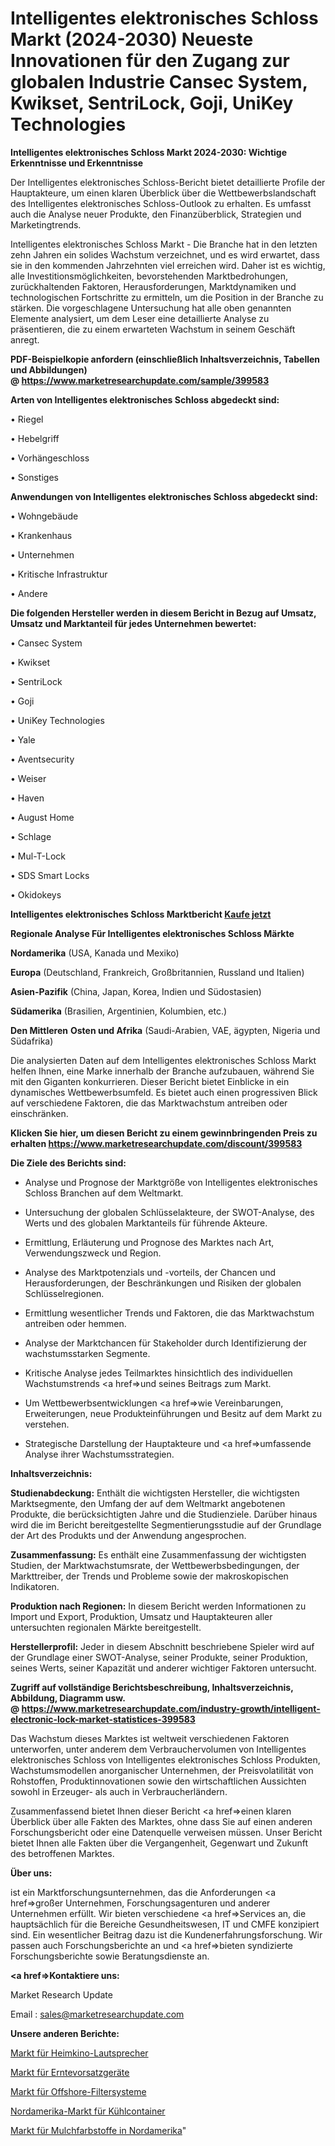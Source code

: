 # Intelligentes elektronisches Schloss Markt (2024-2030) Neueste Innovationen für den Zugang zur globalen Industrie Cansec System, Kwikset, SentriLock, Goji, UniKey Technologies

<strong>Intelligentes elektronisches Schloss Markt 2024-2030: Wichtige Erkenntnisse und Erkenntnisse</strong>

Der Intelligentes elektronisches Schloss-Bericht bietet detaillierte Profile der Hauptakteure, um einen klaren Überblick über die Wettbewerbslandschaft des Intelligentes elektronisches Schloss-Outlook zu erhalten. Es umfasst auch die Analyse neuer Produkte, den Finanzüberblick, Strategien und Marketingtrends.

Intelligentes elektronisches Schloss Markt - Die Branche hat in den letzten zehn Jahren ein solides Wachstum verzeichnet, und es wird erwartet, dass sie in den kommenden Jahrzehnten viel erreichen wird. Daher ist es wichtig, alle Investitionsmöglichkeiten, bevorstehenden Marktbedrohungen, zurückhaltenden Faktoren, Herausforderungen, Marktdynamiken und technologischen Fortschritte zu ermitteln, um die Position in der Branche zu stärken. Die vorgeschlagene Untersuchung hat alle oben genannten Elemente analysiert, um dem Leser eine detaillierte Analyse zu präsentieren, die zu einem erwarteten Wachstum in seinem Geschäft anregt.

<strong><b>PDF-Beispielkopie anfordern (einschließlich Inhaltsverzeichnis, Tabellen und Abbildungen) @ </b></strong><strong><a href=https://www.marketresearchupdate.com/sample/399583><strong>https://www.marketresearchupdate.com/sample/399583</u></a></strong></strong>

<strong>Arten von Intelligentes elektronisches Schloss abgedeckt sind:</strong>

• Riegel

• Hebelgriff

• Vorhängeschloss

• Sonstiges

<strong>Anwendungen von Intelligentes elektronisches Schloss abgedeckt sind:</strong>

• Wohngebäude

• Krankenhaus

• Unternehmen

• Kritische Infrastruktur

• Andere

<strong>Die folgenden Hersteller werden in diesem Bericht in Bezug auf Umsatz, Umsatz und Marktanteil für jedes Unternehmen bewertet:</strong>

• Cansec System

• Kwikset

• SentriLock

• Goji

• UniKey Technologies

• Yale

• Aventsecurity

• Weiser

• Haven

• August Home

• Schlage

• Mul-T-Lock

• SDS Smart Locks

• Okidokeys

<strong>Intelligentes elektronisches Schloss Marktbericht <a href=https://www.marketresearchupdate.com/buynow/399583>Kaufe jetzt</a></strong>

<strong>Regionale Analyse Für Intelligentes elektronisches Schloss Märkte</strong>

<strong>Nordamerika</strong> (USA, Kanada und Mexiko)

<strong>Europa</strong> (Deutschland, Frankreich, Großbritannien, Russland und Italien)

<strong>Asien-Pazifik</strong> (China, Japan, Korea, Indien und Südostasien)

<strong>Südamerika</strong> (Brasilien, Argentinien, Kolumbien, etc.)

<strong>Den Mittleren</strong> <strong>Osten und Afrika</strong> (Saudi-Arabien, VAE, ägypten, Nigeria und Südafrika)

Die analysierten Daten auf dem Intelligentes elektronisches Schloss Markt helfen Ihnen, eine Marke innerhalb der Branche aufzubauen, während Sie mit den Giganten konkurrieren. Dieser Bericht bietet Einblicke in ein dynamisches Wettbewerbsumfeld. Es bietet auch einen progressiven Blick auf verschiedene Faktoren, die das Marktwachstum antreiben oder einschränken.

<strong>Klicken Sie hier, um diesen Bericht zu einem gewinnbringenden Preis zu erhalten
</strong><strong><a href=https://www.marketresearchupdate.com/discount/399583>https://www.marketresearchupdate.com/discount/399583</b></u></strong></a>

<strong>Die Ziele des Berichts sind:</strong>

- Analyse und Prognose der Marktgröße von Intelligentes elektronisches Schloss Branchen auf dem Weltmarkt.

- Untersuchung der globalen Schlüsselakteure, der SWOT-Analyse, des Werts und des globalen Marktanteils für führende Akteure.

- Ermittlung, Erläuterung und Prognose des Marktes nach Art, Verwendungszweck und Region.

- Analyse des Marktpotenzials und -vorteils, der Chancen und Herausforderungen, der Beschränkungen und Risiken der globalen Schlüsselregionen.

- Ermittlung wesentlicher Trends und Faktoren, die das Marktwachstum antreiben oder hemmen.

- Analyse der Marktchancen für Stakeholder durch Identifizierung der wachstumsstarken Segmente.

- Kritische Analyse jedes Teilmarktes hinsichtlich des individuellen Wachstumstrends <a href=>und</a> seines Beitrags zum Markt.

- Um Wettbewerbsentwicklungen <a href=>wie</a> Vereinbarungen, Erweiterungen, neue Produkteinführungen und Besitz auf dem Markt zu verstehen.

- Strategische Darstellung der Hauptakteure und <a href=>umfas</a>sende Analyse ihrer Wachstumsstrategien.

<strong>Inhaltsverzeichnis:</strong>

<strong>Studienabdeckung:</strong> Enthält die wichtigsten Hersteller, die wichtigsten Marktsegmente, den Umfang der auf dem Weltmarkt angebotenen Produkte, die berücksichtigten Jahre und die Studienziele. Darüber hinaus wird die im Bericht bereitgestellte Segmentierungsstudie auf der Grundlage der Art des Produkts und der Anwendung angesprochen.

<strong>Zusammenfassung:</strong> Es enthält eine Zusammenfassung der wichtigsten Studien, der Marktwachstumsrate, der Wettbewerbsbedingungen, der Markttreiber, der Trends und Probleme sowie der makroskopischen Indikatoren.

<strong>Produktion nach Regionen:</strong> In diesem Bericht werden Informationen zu Import und Export, Produktion, Umsatz und Hauptakteuren aller untersuchten regionalen Märkte bereitgestellt.

<strong>Herstellerprofil:</strong> Jeder in diesem Abschnitt beschriebene Spieler wird auf der Grundlage einer SWOT-Analyse, seiner Produkte, seiner Produktion, seines Werts, seiner Kapazität und anderer wichtiger Faktoren untersucht.

<strong><b>Zugriff auf vollständige Berichtsbeschreibung, Inhaltsverzeichnis, Abbildung, Diagramm usw. @ </b></strong><strong><a href=https://www.marketresearchupdate.com/industry-growth/intelligent-electronic-lock-market-statistices-399583>https://www.marketresearchupdate.com/industry-growth/intelligent-electronic-lock-market-statistices-399583</a></strong>

Das Wachstum dieses Marktes ist weltweit verschiedenen Faktoren unterworfen, unter anderem dem Verbrauchervolumen von Intelligentes elektronisches Schloss von Intelligentes elektronisches Schloss Produkten, Wachstumsmodellen anorganischer Unternehmen, der Preisvolatilität von Rohstoffen, Produktinnovationen sowie den wirtschaftlichen Aussichten sowohl in Erzeuger- als auch in Verbraucherländern.

Zusammenfassend bietet Ihnen dieser Bericht <a href=>einen</a> klaren Überblick über alle Fakten des Marktes, ohne dass Sie auf einen anderen Forschungsbericht oder eine Datenquelle verweisen müssen. Unser Bericht bietet Ihnen alle Fakten über die Vergangenheit, Gegenwart und Zukunft des betroffenen Marktes.

<strong>Über uns:</strong>

 ist ein Marktforschungsunternehmen, das die Anforderungen <a href=>großer</a> Unternehmen, Forschungsagenturen und anderer Unternehmen erfüllt. Wir bieten verschiedene <a href=>Services</a> an, die hauptsächlich für die Bereiche Gesundheitswesen, IT und CMFE konzipiert sind. Ein wesentlicher Beitrag dazu ist die Kundenerfahrungsforschung. Wir passen auch Forschungsberichte an und <a href=>bieten</a> syndizierte Forschungsberichte sowie Beratungsdienste an.

<strong><a href=>Kontaktiere uns:</a></strong>

Market Research Update

Email : sales@marketresearchupdate.com

<strong>Unsere anderen Berichte:</strong>

<a href=https://www.linkedin.com/pulse/home-theatre-speakers-market-2023-trends-new-research>Markt für Heimkino-Lautsprecher</a>

<a href=https://www.linkedin.com/pulse/harvester-header-market-top-leading-vendors-optigep-gepgyarto>Markt für Erntevorsatzgeräte</a>

<a href=https://www.linkedin.com/pulse/offshore-filter-systems-market-size>Markt für Offshore-Filtersysteme</a>

<a href=https://www.linkedin.com/pulse/north-america-reefer-container-market-continues-rapid>Nordamerika-Markt für Kühlcontainer</a>

<a href=https://www.linkedin.com/pulse/north-america-mulch-colorant-market-size-production>Markt für Mulchfarbstoffe in Nordamerika</a>"
